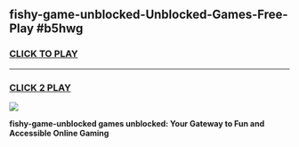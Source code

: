 
## fishy-game-unblocked-Unblocked-Games-Free-Play #b5hwg
<h3>
<a href="https://us.freeplayer.one?title=fishy-game-unblocked&ref=9M">CLICK TO PLAY</a></h3>
<hr>

<h3>
<a href="https://us.freeplayer.one?title=fishy-game-unblocked&ref=9M">CLICK 2 PLAY</a>
  
</h3>

<a href="https://us.freeplayer.one?title=fishy-game-unblocked&ref=9M"><img src="https://clearcache.store/games.png"></a>


**fishy-game-unblocked games unblocked: Your Gateway to Fun and Accessible Online Gaming**
